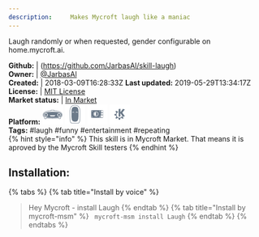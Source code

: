 ```yaml
---
description:     Makes Mycroft laugh like a maniac
---
```

Laugh randomly or when requested, gender configurable on home.mycroft.ai.

**Github:** | (https://github.com/JarbasAl/skill-laugh)  
**Owner:** | [@JarbasAl](https://github.com/JarbasAl)  
**Created:** | 2018-03-09T16:28:33Z  **Last updated:** 2019-05-29T13:34:17Z  
**License:** | [MIT License](https://api.github.com/licenses/mit)  
**Market status:** | [In Market](https://market.mycroft.ai/skill/laugh)  
**Platform:**   ![](.gitbook/assets/mark-1-icon.png)  ![](.gitbook/assets/mark-2-icon.png)  ![](.gitbook/assets/picroft-icon.png)  ![](.gitbook/assets/kde.png)   
**Tags:** \#laugh \#funny \#entertainment \#repeating   
{% hint style="info" %}
This skill is in Mycroft Market. That means it is aproved by the Mycroft Skill testers
{% endhint %}
    
## Installation:  
{% tabs %}
{% tab title="Install by voice" %}
> Hey Mycroft - install Laugh
{% endtab %}
  {% tab title="Install by mycroft-msm" %}
``` mycroft-msm install Laugh```
{% endtab %}
  {% endtabs %}
  